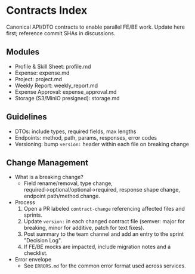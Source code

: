# Contracts Index

Canonical API/DTO contracts to enable parallel FE/BE work. Update here first; reference commit SHAs in discussions.

## Modules
- Profile & Skill Sheet: profile.md
- Expense: expense.md
- Project: project.md
- Weekly Report: weekly_report.md
- Expense Approval: expense_approval.md
- Storage (S3/MinIO presigned): storage.md

## Guidelines
- DTOs: include types, required fields, max lengths
- Endpoints: method, path, params, responses, error codes
- Versioning: bump `version:` header within each file on breaking change

## Change Management
- What is a breaking change?
  - Field rename/removal, type change, required→optional/optional→required, response shape change, endpoint path/method change.
- Process
  1) Open a PR labeled `contract-change` referencing affected files and sprints.
  2) Update `version:` in each changed contract file (semver: major for breaking, minor for additive, patch for text fixes).
  3) Post summary to the team channel and add an entry to the sprint "Decision Log".
  4) If FE/BE mocks are impacted, include migration notes and a checklist.
- Error envelope
  - See `ERRORS.md` for the common error format used across services.
